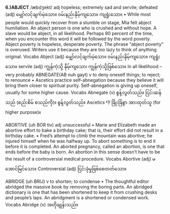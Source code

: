 <b>6.)ABJECT</b> /æbdʒekt/ adj hopeless; extremely sad and servile; defeated
(adj) မျှော်လင့်ချက်မဲ့သော။ ၀မ်းနည်းနိုမ့်ကျသော။ ကျရှုံးသော။
• While most people would quickly recover from a stumble on stage, Mia felt abject humiliation.
An abject person is one who is crushed and without hope. A slave would be abject, in all likelihood.
Perhaps 90 percent of the time, when you encounter this word it will be followed by the word poverty. Abject poverty is hopeless, desperate poverty. The phrase “abject poverty” is overused. Writers use it because they are too lazy to think of anything original.
Vocabs
Abject (adj) မျှော်လင့်ချက်မဲ့သော။ ၀မ်းနည်းနိုမ့်ကျသော။ ကျရှုံးသော။
servile (adj) ကျွန်ကဲ့သို့ နိုမ့်ကျသော၊ ကျွန်ကဲ့သို့ဖြစ်သော။
In all likelihood – very probably
ABNEGATE(AB nuh gayt) v to deny oneself things; to reject; to renounce
• Ascetics practice self-abnegation because they believe it will bring them closer to spiritual purity.
Self-abnegation is giving up oneself, usually for some higher cause.
Vocabs
Abnegate (v) စွန့်လွတ်သည်။ ငြင်းဆန်သည် (စည်းစိမ် စသည်ကို)။ စွန့်လွတ်သည်။
Ascetics 👎 ခြိုးခြံစွာ အားထုတ်သူ (for higher purpose)။

ABORTIVE (uh BOR tiv) adj unsuccessful
• Marie and Elizabeth made an abortive effort to bake a birthday cake; that is, their effort did not result in a birthday cake.
• Fred’s attempt to climb the mountain was abortive; he injured himself when he was halfway up.
To abort something is to end it before it is completed. An aborted pregnancy, called an abortion, is one that ends before the baby is born. An abortion in this sense doesn’t have to be the result of a controversial medical procedure.
Vocabs
Abortive (adj) မအောင်မြင်သော။
Controversial (adj) ငြင်းခုံမှုဖြစ်စေတတ်သော။

ABRIDGE (uh BRIJ) v to shorten; to condense
• The thoughtful editor abridged the massive book by removing the boring parts.
An abridged dictionary is one that has been shortened to keep it from crushing desks and people’s laps.
An abridgment is a shortened or condensed work.
Vocabs
Abridge (v) အတိုချုန်းသည်။
